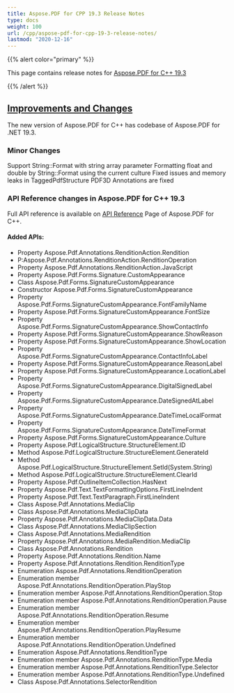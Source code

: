 ```yaml
---
title: Aspose.PDF for CPP 19.3 Release Notes
type: docs
weight: 100
url: /cpp/aspose-pdf-for-cpp-19-3-release-notes/
lastmod: "2020-12-16"
---
```


{{% alert color="primary" %}} 

This page contains release notes for [Aspose.PDF for C++ 19.3](https://www.nuget.org/packages/Aspose.PDF.CPP/19.3.0)

{{% /alert %}} 
## <ins>**Improvements and Changes**
The new version of Aspose.PDF for C++ has codebase of Aspose.PDF for .NET 19.3.
### **Minor Changes**
Support String::Format with string array parameter
Formatting float and double by String::Format using the current culture
Fixed issues and memory leaks in TaggedPdfStructure
PDF3D Annotations are fixed
### **API Reference changes in Aspose.PDF for C++ 19.3**
Full API reference is available on [API Reference](https://apireference.aspose.com/cpp/pdf/) Page of Aspose.PDF for C++.
#### **Added APIs:**
- Property Aspose.Pdf.Annotations.RenditionAction.Rendition    
- P:Aspose.Pdf.Annotations.RenditionAction.RenditionOperation   
- Property Aspose.Pdf.Annotations.RenditionAction.JavaScript   
- Property Aspose.Pdf.Forms.Signature.CustomAppearance   
- Class Aspose.Pdf.Forms.SignatureCustomAppearance   
- Constructor Aspose.Pdf.Forms.SignatureCustomAppearance   
- Property Aspose.Pdf.Forms.SignatureCustomAppearance.FontFamilyName   
- Property Aspose.Pdf.Forms.SignatureCustomAppearance.FontSize   
- Property Aspose.Pdf.Forms.SignatureCustomAppearance.ShowContactInfo   
- Property Aspose.Pdf.Forms.SignatureCustomAppearance.ShowReason   
- Property Aspose.Pdf.Forms.SignatureCustomAppearance.ShowLocation   
- Property Aspose.Pdf.Forms.SignatureCustomAppearance.ContactInfoLabel   
- Property Aspose.Pdf.Forms.SignatureCustomAppearance.ReasonLabel   
- Property Aspose.Pdf.Forms.SignatureCustomAppearance.LocationLabel   
- Property Aspose.Pdf.Forms.SignatureCustomAppearance.DigitalSignedLabel   
- Property Aspose.Pdf.Forms.SignatureCustomAppearance.DateSignedAtLabel   
- Property Aspose.Pdf.Forms.SignatureCustomAppearance.DateTimeLocalFormat   
- Property Aspose.Pdf.Forms.SignatureCustomAppearance.DateTimeFormat   
- Property Aspose.Pdf.Forms.SignatureCustomAppearance.Culture   
- Property Aspose.Pdf.LogicalStructure.StructureElement.ID   
- Method Aspose.Pdf.LogicalStructure.StructureElement.GenerateId   
- Method Aspose.Pdf.LogicalStructure.StructureElement.SetId(System.String)   
- Method Aspose.Pdf.LogicalStructure.StructureElement.ClearId   
- Property Aspose.Pdf.OutlineItemCollection.HasNext   
- Property Aspose.Pdf.Text.TextFormattingOptions.FirstLineIndent   
- Property Aspose.Pdf.Text.TextParagraph.FirstLineIndent   
- Class Aspose.Pdf.Annotations.MediaClip   
- Class Aspose.Pdf.Annotations.MediaClipData   
- Property Aspose.Pdf.Annotations.MediaClipData.Data   
- Class Aspose.Pdf.Annotations.MediaClipSection   
- Class Aspose.Pdf.Annotations.MediaRendition   
- Property Aspose.Pdf.Annotations.MediaRendition.MediaClip   
- Class Aspose.Pdf.Annotations.Rendition   
- Property Aspose.Pdf.Annotations.Rendition.Name   
- Property Aspose.Pdf.Annotations.Rendition.RenditionType   
- Enumeration Aspose.Pdf.Annotations.RenditionOperation   
- Enumeration member Aspose.Pdf.Annotations.RenditionOperation.PlayStop   
- Enumeration member Aspose.Pdf.Annotations.RenditionOperation.Stop   
- Enumeration member Aspose.Pdf.Annotations.RenditionOperation.Pause   
- Enumeration member Aspose.Pdf.Annotations.RenditionOperation.Resume   
- Enumeration member Aspose.Pdf.Annotations.RenditionOperation.PlayResume   
- Enumeration member Aspose.Pdf.Annotations.RenditionOperation.Undefined   
- Enumeration Aspose.Pdf.Annotations.RenditionType   
- Enumeration member Aspose.Pdf.Annotations.RenditionType.Media   
- Enumeration member Aspose.Pdf.Annotations.RenditionType.Selector   
- Enumeration member Aspose.Pdf.Annotations.RenditionType.Undefined   
- Class Aspose.Pdf.Annotations.SelectorRendition   
